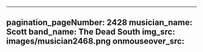 ------
pagination_pageNumber: 2428
musician_name: Scott
band_name: The Dead South
img_src: images/musician2468.png
onmouseover_src: 
------